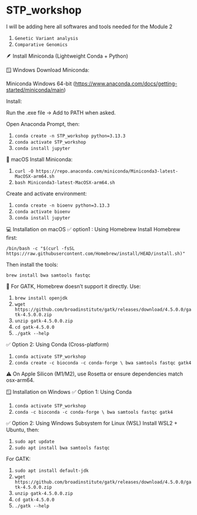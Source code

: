 # STP_workshop

I will be adding here all softwares and tools needed for the Module 2 

1. `Genetic Variant analysis`
2. `Comparative Genomics`

🪶 Install Miniconda (Lightweight Conda + Python)

🪟 Windows
Download Miniconda:

Miniconda Windows 64-bit (https://www.anaconda.com/docs/getting-started/miniconda/main)

Install:

Run the .exe file → Add to PATH when asked.

Open Anaconda Prompt, then:

1. `conda create -n STP_workshop python=3.13.3`
2. `conda activate STP_workshop`
3. `conda install jupyter`

🍎 macOS
Install Miniconda:

1. `curl -O https://repo.anaconda.com/miniconda/Miniconda3-latest-MacOSX-arm64.sh`
2. `bash Miniconda3-latest-MacOSX-arm64.sh`

Create and activate environment:

1. `conda create -n bioenv python=3.13.3`
2. `conda activate bioenv`
3. `conda install jupyter`

💻 Installation on macOS
✅ option1 : Using Homebrew 
Install Homebrew first:

`/bin/bash -c "$(curl -fsSL https://raw.githubusercontent.com/Homebrew/install/HEAD/install.sh)"`

Then install the tools:

`brew install bwa samtools fastqc`

🔧 For GATK, Homebrew doesn’t support it directly. Use:

1. `brew install openjdk`
2. `wget https://github.com/broadinstitute/gatk/releases/download/4.5.0.0/gatk-4.5.0.0.zip`
3. `unzip gatk-4.5.0.0.zip`
4. `cd gatk-4.5.0.0`
5. `./gatk --help`

✅ Option 2: Using Conda (Cross-platform)
1. `conda activate STP_workshop`
2. `conda create -c bioconda -c conda-forge \ bwa samtools fastqc gatk4`

⚠️ On Apple Silicon (M1/M2), use Rosetta or ensure dependencies match osx-arm64.

🪟 Installation on Windows
✅ Option 1: Using Conda 

1. `conda activate STP_workshop`
2. `conda -c bioconda -c conda-forge \ bwa samtools fastqc gatk4`

✅ Option 2: Using Windows Subsystem for Linux (WSL)
Install WSL2 + Ubuntu, then:

1. `sudo apt update`
2. `sudo apt install bwa samtools fastqc`

For GATK:
1. `sudo apt install default-jdk`
2. `wget https://github.com/broadinstitute/gatk/releases/download/4.5.0.0/gatk-4.5.0.0.zip`
3. `unzip gatk-4.5.0.0.zip`
4. `cd gatk-4.5.0.0`
5. `./gatk --help`
